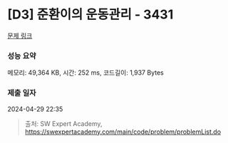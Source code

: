 # [D3] 준환이의 운동관리 - 3431 

[문제 링크](https://swexpertacademy.com/main/code/problem/problemDetail.do?contestProbId=AWE_ZXcqAAMDFAV2) 

### 성능 요약

메모리: 49,364 KB, 시간: 252 ms, 코드길이: 1,937 Bytes

### 제출 일자

2024-04-29 22:35



> 출처: SW Expert Academy, https://swexpertacademy.com/main/code/problem/problemList.do